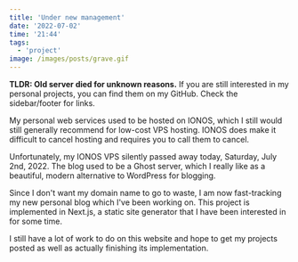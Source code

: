 ```yaml
---
title: 'Under new management'
date: '2022-07-02'
time: '21:44'
tags:
  - 'project'
image: /images/posts/grave.gif
---
```


**TLDR: Old server died for unknown reasons.** If you are still interested in my personal projects, you can find them on my GitHub. Check the sidebar/footer for links.

My personal web services used to be hosted on IONOS, which I still would still generally recommend for low-cost VPS hosting. IONOS does make it difficult to cancel hosting and requires you to call them to cancel.

Unfortunately, my IONOS VPS silently passed away today, Saturday, July 2nd, 2022. The blog used to be a Ghost server, which I really like as a beautiful, modern alternative to WordPress for blogging.

Since I don't want my domain name to go to waste, I am now fast-tracking my new personal blog which I've been working on. This project is implemented in Next.js, a static site generator that I have been interested in for some time.

I still have a lot of work to do on this website and hope to get my projects posted as well as actually finishing its implementation.
